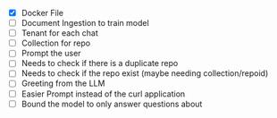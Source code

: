 
- [X] Docker File
- [ ] Document Ingestion to train model 
- [ ] Tenant for each chat
- [ ] Collection for repo
- [ ] Prompt the user 
- [ ] Needs to check if there is a duplicate repo 
- [ ] Needs to check if the repo exist (maybe needing collection/repoid)
- [ ] Greeting from the LLM 
- [ ] Easier Prompt instead of the curl application
- [ ] Bound the model to only answer questions about 
